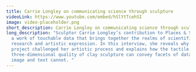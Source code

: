 ```yaml
---
title: Carrie Longley on communicating science through sculpture
videoLink: https://www.youtube.com/embed/hSlYtTcehSI
image: video-placeholder.png
short_description: Carrie Longley on communicating science through sculpture
long_description: "Sculptor Carrie Longley’s contribution to Places & Spaces is
  a work of touchable data that brings together the realms of scientific
  research and artistic expression. In this interview, she reveals why this
  project challenged her artistic process and explains how the tactile,
  three-dimensional quality of clay sculpture can convey facets of data that
  image and text cannot. "
---
```

